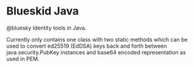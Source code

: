 # Blueskid Java

@bluesky Identity tools in Java.

Currently only contains one class with two static methods
which can be used to convert ed25519 (EdDSA) keys back and
forth between java.security.PubKey instances and base64
encoded representation as used in PEM.
